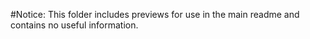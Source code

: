#Notice:
This folder includes previews for use in the main readme and contains no useful information.
